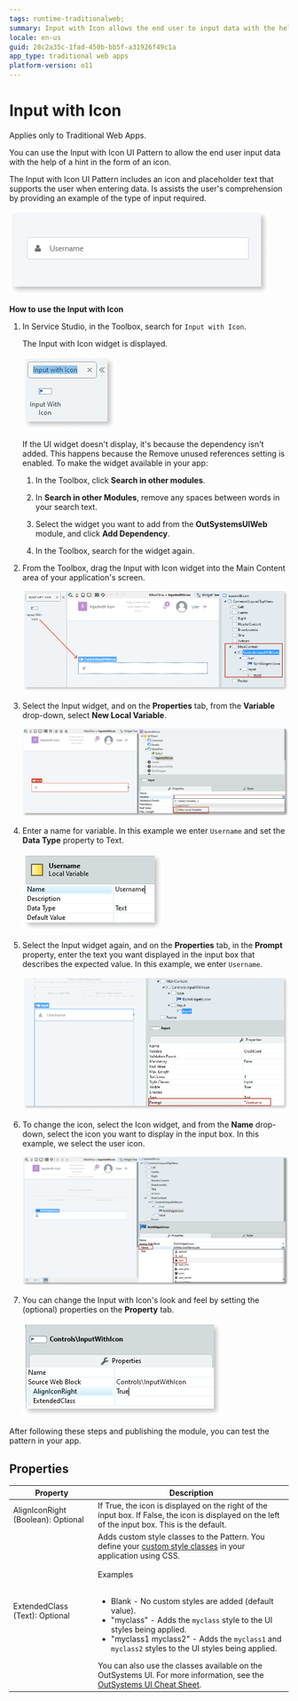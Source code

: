 ```yaml
---
tags: runtime-traditionalweb; 
summary: Input with Icon allows the end user to input data with the help of a hint.
locale: en-us
guid: 28c2a35c-1fad-450b-bb5f-a31926f49c1a
app_type: traditional web apps
platform-version: o11
---
```


# Input with Icon

<div class="info" markdown="1">

Applies only to Traditional Web Apps.

</div>

You can use the Input with Icon UI Pattern to allow the end user input data with the help of a hint in the form of an icon.

The Input with Icon UI Pattern includes an icon and placeholder text that supports the user when entering data. Is assists the user's comprehension by providing an example of the type of input required.  

![](<images/inputwithicon-8-ss.png>)

**How to use the Input with Icon**

1. In Service Studio, in the Toolbox, search for `Input with Icon`.

    The Input with Icon widget is displayed.

    ![](<images/inputwithicon-1-ss.png>)

    If the UI widget doesn't display, it's because the dependency isn't added. This happens because the Remove unused references setting is enabled. To make the widget available in your app:

    1. In the Toolbox, click **Search in other modules**.

    1. In **Search in other Modules**, remove any spaces between words in your search text.
    
    1. Select the widget you want to add from the **OutSystemsUIWeb** module, and click **Add Dependency**. 
    
    1. In the Toolbox, search for the widget again.

1. From the Toolbox, drag the Input with Icon widget into the Main Content area of your application's screen.

    ![](<images/inputwithicon-2-ss.png>)

1. Select the Input widget, and on the **Properties** tab, from the **Variable** drop-down, select **New Local Variable**.

    ![](<images/inputwithicon-3-ss.png>)

1. Enter a name for variable. In this example we enter `Username` and set the **Data Type** property to Text.

    ![](<images/inputwithicon-5-ss.png>)

1. Select the Input widget again, and on the **Properties** tab, in the **Prompt** property, enter the text you want displayed in the input box that describes the expected value. In this example, we enter `Username`.

    ![](<images/inputwithicon-9-ss.png>)

1. To change the icon, select the Icon widget, and from the **Name** drop-down, select the icon you want to display in the input box. In this example, we select the user icon.

    ![](<images/inputwithicon-6-ss.png>)

1. You can change the Input with Icon's look and feel by setting the (optional) properties on the **Property** tab.

    ![](<images/inputwithicon-7-ss.png>)

After following these steps and publishing the module, you can test the pattern in your app.

## Properties

| Property | Description |
|---|---|
| AlignIconRight (Boolean): Optional | If True, the icon is displayed on the right of the input box. If False, the icon is displayed on the left of the input box. This is the default. |
| ExtendedClass (Text): Optional | Adds custom style classes to the Pattern. You define your [custom style classes](../../../look-feel/css.md) in your application using CSS.<br/><br/>Examples<br/><br/> <ul><li>Blank - No custom styles are added (default value).</li><li>"myclass" - Adds the ``myclass`` style to the UI styles being applied.</li><li>"myclass1 myclass2" - Adds the ``myclass1`` and ``myclass2`` styles to the UI styles being applied.</li></ul>You can also use the classes available on the OutSystems UI. For more information, see the [OutSystems UI Cheat Sheet](https://outsystemsui.outsystems.com/OutSystemsUIWebsite/CheatSheet). |
